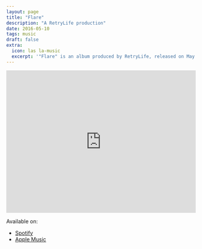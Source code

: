```yaml
---
layout: page
title: "Flare" 
description: "A RetryLife production"
date: 2016-05-10
tags: music
draft: false
extra:
  icon: las la-music
  excerpt: '"Flare" is an album produced by RetryLife, released on May 10, 2016.'
---
```


<iframe src="https://open.spotify.com/embed/album/5B3qcjQfxOvQGBBDdnbywk?utm_source=generator&theme=0" width="100%" height="380" frameBorder="0" allowfullscreen="" allow="autoplay; clipboard-write; encrypted-media; fullscreen; picture-in-picture"></iframe>

Available on:

- [Spotify](https://open.spotify.com/album/5B3qcjQfxOvQGBBDdnbywk)
- [Apple Music](https://music.apple.com/us/album/flare-ep/1626865525)
